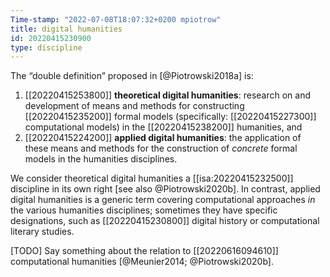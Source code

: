```yaml
---
Time-stamp: "2022-07-08T18:07:32+0200 mpiotrow"
title: digital humanities
id: 20220415230900
type: discipline
---
```


The “double definition” proposed in [@Piotrowski2018a] is:

1. [[20220415253800]] **theoretical digital humanities**: research on and development of means and methods for constructing [[20220415235200]] formal models (specifically: [[20220415227300]] computational models) in the [[20220415238200]] humanities, and
2. [[20220415224200]] **applied digital humanities**: the application of these means and methods for the construction of *concrete* formal models in the humanities disciplines.

We consider theoretical digital humanities a [[isa:20220415232500]] discipline in its own right [see also @Piotrowski2020b].  In contrast, applied digital humanities is a generic term covering computational approaches *in* the various humanities disciplines; sometimes they have specific designations, such as [[20220415230800]] digital history or computational literary studies.

[TODO] Say something about the relation to [[20220616094610]] computational humanities [@Meunier2014; @Piotrowski2020b].
